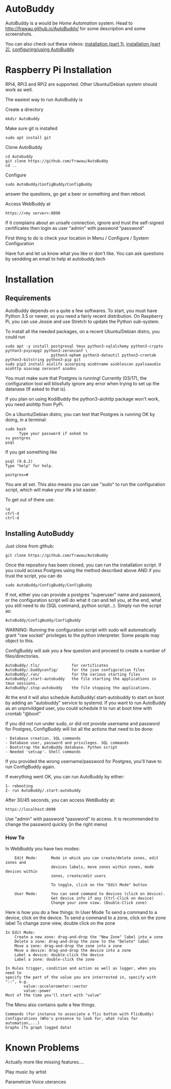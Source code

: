 # AutoBuddy

AutoBuddy is a would be *Home Automation* system. Head to http://frawau.github.io/AutoBuddy/ for some description and some screenshots.

You can also check out these videos: [installation (part 1)](https://drive.google.com/open?id=0B-JicGkaZAeXRGIyd2FtWGNkSXM), [installation (part 2)](https://drive.google.com/open?id=0B-JicGkaZAeXSlE2WXRUeER3ZGc), [configuring/using AutoBuddy](https://drive.google.com/open?id=0B-JicGkaZAeXM0JxYUNlUkFQejA)

# Raspberry Pi Installation

RPi4, RPi3 and RPi2 are supported. Other Ubuntu/Debian system should work as well.

The easiest way to run AutoBuddy is

Create a directory

    mkdir AutoBuddy

Make sure git is installed

    sudo apt install git


Clone AutoBuddy

    cd Autobuddy
    git clone https://github.com/frawau/AutoBuddy
    cd ..


Configure

    sudo AutoBuddy/ConfigBuddy/ConfigBuddy

answer the questions, go get a beer or something and then reboot.

Access WebBuddy at

    https://<my server>:8090

If it complains about an unsafe connection, ignore and trust the self-signed certificates
then login as user "admin" with password "password"

First thing to do is check your location in Menu / Configure / System Configuration

Have fun and let us know what you like or don't like. You can ask questions by sendding
an email to help at autobuddy.tech

# Installation

## Requirements

AutoBuddy depends on a quite a few softwares. To start, you must have Python 3.5 or newer, so you need a fairly
recent distribution. On Raspberry Pi, you can use Jessie and use Stretch to update the Python sub-system.

To install all the needed packages, on a recent Ubuntu/Debian distro, you could run

    sudo apt -y install postgresql tmux python3-sqlalchemy python3-crypto python3-psycopg2 python3-zeronconf \
                        python3-ephem python3-dateutil python3-crontab python3-bitstring python3-pip git
    sudo pip3 install aiolifx aioarping aiobtname aioblescan pyalsaaudio aiohttp aiocoap zeroconf aiodns

You must make sure that Postgres is running! Currently (03/17), the configuration tool will blissfully
ignore any error when trying to set up the datanase (If asked to that is).

If you plan on using KodiBuddy the python3-aiohttp package won't work, you need aiohttp from PyPi.

On a Ubuntu/Debian distro, you can test that Postgres is running OK by doing, in a terminal:

    sudo bash
          Type your password if asked to
    su postgres
    psql

If you get something like

    psql (9.6.2)
    Type "help" for help.

    postgres=#

You are all set. This also means you can use "sudo" to run the configuration script, which will make your life
a lot easier.

To get out of there use:

    \q
    ctrl-d
    ctrl-d



## Installing AutoBuddy

Just clone from github:

    git clone https://github.com/frawau/AutoBuddy

Once the repository has been cloned, you can run the installation script. If you could access Postgres using the method
described above AND if you trust the script, you can do

    sudo AutoBuddy/ConfigBuddy/ConfigBuddy

If not, either you can provide a postgres "superuser" name and password, or the configuration script
will do what it can and tell you, at the end, what you still need to do (SQL command, python script...).
Simply run the script as:

    AutoBuddy/ConfigBuddy/ConfigBuddy

WARNING: Running the configuration script with sudo will automatically grant "raw socket" privileges to
the python interpreter. Some people may object to this.


ConfigBuddy will ask you a few question and proceed to create a number of files/directories.

    AutoBuddy/.tls/              for certificates
    AutoBuddy/.buddyconfig/      for the json configuration files
    AutoBuddy/.run/              for the various starting files
    AutoBuddy/.start-autobuddy   the file starting the applications in tmux sessions.
    AutoBuddy/.stop-autobuddy    the file stopping the applications.

At the end it will also schedule AutoBuddy/.start-autobuddy to start on boot by adding an "autobuddy" service
to systemd. If you want to run AutoBuddy as an unprivildged user, you could schedule it to run at boot time
with crontab "@boot"

If you did not run under sudo, or did not provide username and password for Postgres, ConfigBuddy
will list all the actions that need to be done:

    - Database creation. SQL commands
    - Database user, password and privileges. SQL commands
    - Bootstrap the AutoBuddy database. Python script
    - Needed 'setcap'. Shell commands

If you provided the wrong username/password for Postgres, you'll have to run ConfigBuddy again.


If everything went OK, you can run AutoBuddy by either:

    1- rebooting
    2- run AutoBuddy/.start-autobuddy

After 30/45 seconds, you can access WebBuddy at:

    https://localhost:8090

Use "admin" with password "password" to access. It is recommended to change the password
quickly (in the right menu)


### How To

In WebBuddy you have two modes:

        Edit Mode:      Mode in whick you can create/delete zones, edit zones and
                        devices labels, move zones within zones, mode devices within
                        zones, create/edit users

                        To toggle, click on the "Edit Mode" button

        User Mode:      You can send command to devices (click on device).
                        Get device info if any (Ctrl-Click on device)
                        Change your zone view. (Double-Click zone)


Here is how you do a few things:
    In User Mode
        To send a command to a device, click on the device.
        To send a command to a zone, click on the zone label
        To change zone view, double click on the zone

    In Edit Mode:
        Create a new zone: drag-and-drop the "New Zone" label into a zone
        Delete a zone: drag-and-drop the zone to the "Delete" label
        Move a zone: drag-and-drop the zone into a zone
        Move a device: drag-and-drop the device into a zone
        Label a device: double-click the device
        Label a zone: double-click the zone

    In Rules trigger, condition and action as well as logger, when you need to
    specify the part of the value you are interrested in, specify with "::", e.g.
            value::accelerometer::vector
            value::power
    Most of the time you'll start with "value"

The Menu also contains quite a few things.

    Commands (for instance to associate a flic button with FlicBuddy)
    Configurations (Who's presence to look for, what rules for automation,...)
    Graphs (To graph logged data)


# Known Problems


Actually more like missing features....

Play music by artist

Parametrize Voice uterances
